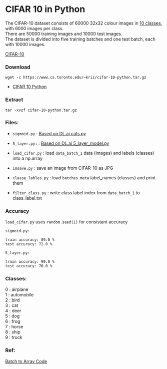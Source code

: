 # CIFAR 10 in Python

The CIFAR-10 dataset consists of 60000 32x32 colour images in [10 classes](https://github.com/EN10/CIFAR#classes), with 6000 images per class.  
There are 50000 training images and 10000 test images.  
The dataset is divided into five training batches and one test batch, each with 10000 images.

[CIFAR-10](https://www.cs.toronto.edu/~kriz/cifar.html)  

### Download

    wget -c https://www.cs.toronto.edu/~kriz/cifar-10-python.tar.gz

* [CIFAR 10 Python](https://www.cs.toronto.edu/~kriz/cifar-10-python.tar.gz)

### Extract

    tar -xvzf cifar-10-python.tar.gz

### Files:

* `sigmoid.py` : [Based on DL.ai cats.py](https://github.com/EN10/DL.ai/blob/master/w2/cats.py)

* `5_layer.py:` : [Based on DL.ai 5_layer_model.py](https://github.com/EN10/DL.ai/blob/master/w4/5_layer_model.py)

* `load_cifar.py` : load `data_batch_1` data (images) and labels (classes) into a np.array 

* `imsave.py` : save an image from CIFAR-10 as JPG

* `classe_lables.py` : load `batches.meta` label_names (classes) and print them  

* `filter_class.py` : write class label index from `data_batch_1` to class_label.txt

### Accuracy
`load_cifar.py` uses `random.seed(1)` for consistant accuracy  

`sigmoid.py:`

    train accuracy: 89.0 %
    test accuracy: 72.0 %

`5_layer.py:`

    train accuracy: 99.0 %
    test accuracy: 70.0 %

### Classes:

0 : airplane  
1 : automobile  
2 : bird  
3 : cat  
4 : deer  
5 : dog  
6 : frog  
7 : horse  
8 : ship  
9 : truck  

### Ref:

[Batch to Array Code](https://gist.github.com/juliensimon/273bef4c5b4490c687b2f92ee721b546)